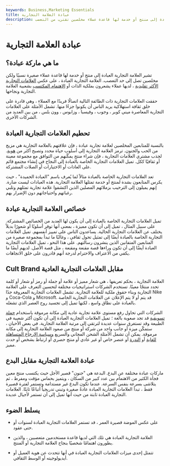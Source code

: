```yaml
---
keywords: Business,Marketing Essentials
title: عبادة العلامة التجارية
description: تشير العلامة التجارية العبادة إلى منتج أو خدمة لها قاعدة عملاء مخلصين تقترب من التعصب.
---
```


# عبادة العلامة التجارية
## ما هي ماركة عبادة؟

تشير العلامة التجارية العبادة إلى منتج أو خدمة لها قاعدة عملاء صغيرة نسبيًا ولكن مخلصين تصل إلى حد التعصب. العلامة التجارية العبادة ، على عكس [العلامات التجارية الأكثر تقليدية](/brand) ، لديها عملاء يشعرون بملكية الذات أو [الاهتمام المكتسب](/vestedinterest) بشعبية العلامة التجارية ونجاحها.

حققت العلامات التجارية ذات الطائفة التالية اتصالًا فريدًا مع العملاء ، وهي قادرة على خلق ثقافة استهلاكية يريد الناس أن يكونوا جزءًا منها. تشمل الأمثلة على العلامات التجارية المعاصرة ميني كوبر ، وجوب ، وفيسبا ، وزابوس ، وون بلس ، من بين العديد من الشركات الأخرى.

## تحطيم العلامات التجارية العبادة

بالنسبة للمتابعين المخلصين لعلامة تجارية عبادة ، فإن علاقتهم بالعلامة التجارية هي مزيج من الحب والجنون. ترمز العلامة التجارية إلى أسلوب حياة محدد وتصبح أكثر من [هوية](/brand-personality). لجذب مشتري العلامات التجارية ، فإن شراء منتج يمكّنهم من التوافق مع مجموعة معينة أو ثقافيًا ككل. تميل العلامات التجارية الخاصة بالعبادة إلى النجاح في إنشاء مجتمع قائم على العادات أو الاختيارات أو الصلات المشتركة.

تعد العلامات التجارية الخاصة بالعبادة مثالاً لما يُعرف باسم "العبادة الحميدة" ، حيث يكرس المتابعون بشدة لمنتج أو خدمة تمثلها العلامة التجارية. هذه العبادات ليست ضارة. إنهم يميلون إلى الترحيب بزملائهم المصلين الذين اكتشفوا علامة تجارية تمثلهم وتلبي رغباتهم واحتياجاتهم دون الإضرار بهم.

## خصائص العلامة التجارية عبادة

تميل العلامات التجارية الخاصة بالعبادة إلى أن يكون لها العديد من الخصائص المشتركة. على سبيل المثال ، تميل إلى أن تكون مميزة ، بمعنى أنها توفر أسلوبًا أو شعورًا بديلاً يختلف عن العلامات التجارية الحالية. يساعدون الناس على تمييز أنفسهم. تميل العلامات التجارية الخاصة بالعبادة أيضًا إلى تمثيل تحول ثقافي ، وغالبًا ما تبدأ بمجموعة صغيرة من المتابعين المتفانين الذين ينشرون رسالتهم. على هذا النحو ، تميل العلامات التجارية العبادة أيضًا إلى أن تكون وراءها قصة مقنعة ومقنعة ، مثل قصة الأصل. لديهم أيضًا ما يكفي من الاعتراف والاحترام لدرجة أنهم قادرون على خلق الاتجاهات.

## Cult Brand مقابل العلامات التجارية العادية

العلامة التجارية ، بحكم تعريفها ، هي شعار مميز أو علامة أو جملة أو رمز أو شعار أو كلمة تحدد منتجًا معينًا. تستخدم الشركات استراتيجيات مختلفة لتحسين التعرف على العلامة التجارية وبناء حقوق ملكية للعلامة التجارية. تشمل العلامات التجارية المعروفة جدًا Nike و Coca-Cola و Microsoft. قد يتم أو لا يتم الإعلان عن العلامات التجارية الخاصة بالعبادة على نطاق واسع ، لكنها تميل إلى تجسيد روح العصر الذي تشغله.

الشركات التي تحاول رفع مستوى علامة تجارية عادية إلى مكانة مرموقة باستخدام [حملة تسويقية](/marketing-campaign) قد تجد صعوبة بالغة ؛ تميل العلامات التجارية العبادة إلى أن تكون أكثر شعبية في الطبيعة وقد تستغرق سنوات عديدة لترتقي إلى مرتبة العلامة التجارية. في بعض الأحيان ، ستمكّن ميزة أو جانب واحد من شركة أو منتج من صعود العلامة التجارية إلى مكانة مرموقة. يمكن أن تشمل الأمثلة الشحن المجاني والسريع [وسياسة الإرجاع المتساهلة للغاية](/return) أو [الندرة](/scarcity) أو عنصر خاص أو غير عادي أو منتج حصري أو ارتباط بشخص أو حدث مميز.

## عبادة العلامة التجارية مقابل البدع

ماركات عبادة مختلفة عن البدع. البدعة هي "جنون" قصير الأجل حيث يكتسب منتج معين فجأة الكثير من الاهتمام بين عدد كبير من السكان ، ويتميز بحماس مؤقت ومفرط ، ثم يتلاشى بسرعة بنفس السرعة. عندما تكون البدع غير مستدامة وتستمر لفترة قصيرة فقط ، تبدأ العلامات التجارية العبادة عادةً صغيرة وتبني تدريجياً أتباعًا ثابتًا. العلامات التجارية العبادة ثابتة من حيث أنها تميل إلى أن تستمر لأجيال عديدة.

## يسلط الضوء

- على عكس الموضة قصيرة العمر ، قد تستمر العلامات التجارية العبادة لسنوات أو حتى عقود.

- العلامة التجارية العبادة هي تلك التي لديها قاعدة مستخدمين متعصبين ، والذين يطورون اهتمامًا شخصيًا بنجاح العلامة التجارية أو المنتج.

- تتمثل إحدى ميزات العلامات التجارية العبادة في أنها تتحدث عن هوية العميل أو أيديولوجيته أو الوسط الثقافي.

